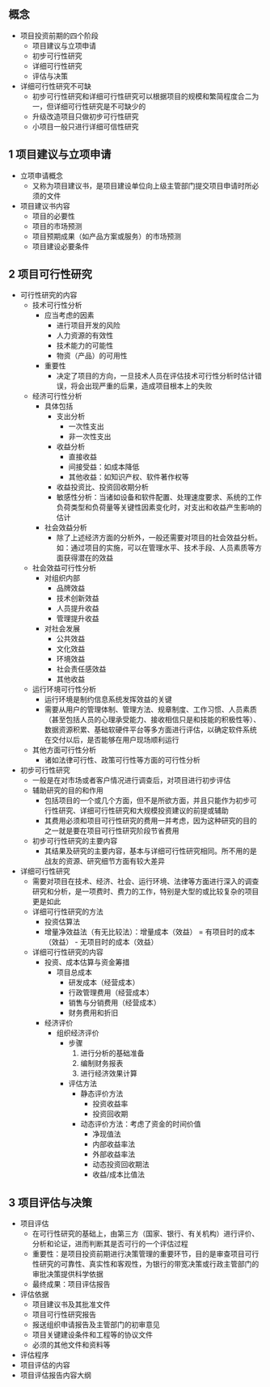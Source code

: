 ## 概念

- 项目投资前期的四个阶段
  - 项目建议与立项申请
  - 初步可行性研究
  - 详细可行性研究
  - 评估与决策
- 详细可行性研究不可缺
  - 初步可行性研究和详细可行性研究可以根据项目的规模和繁简程度合二为一，但详细可行性研究是不可缺少的
  - 升级改造项目只做初步可行性研究
  - 小项目一般只进行详细可信性研究

## 1 项目建议与立项申请

- 立项申请概念
  - 又称为项目建议书，是项目建设单位向上级主管部门提交项目申请时所必须的文件
- 项目建议书内容
  - 项目的必要性
  - 项目的市场预测
  - 项目预期成果（如产品方案或服务）的市场预测
  - 项目建设必要条件

## 2 项目可行性研究

- 可行性研究的内容
  - 技术可行性分析
    - 应当考虑的因素
      - 进行项目开发的风险
      - 人力资源的有效性
      - 技术能力的可能性
      - 物资（产品）的可用性
    - 重要性
      - 决定了项目的方向，一旦技术人员在评估技术可行性分析时估计错误，将会出现严重的后果，造成项目根本上的失败
  - 经济可行性分析
    - 具体包括
      - 支出分析
        - 一次性支出
        - 非一次性支出
      - 收益分析
        - 直接收益
        - 间接受益：如成本降低
        - 其他收益：如知识产权、软件著作权等
      - 收益投资比、投资回收期分析
      - 敏感性分析：当诸如设备和软件配置、处理速度要求、系统的工作负荷类型和负荷量等关键性因素变化时，对支出和收益产生影响的估计
    - 社会效益分析
      - 除了上述经济方面的分析外，一般还需要对项目的社会效益分析。如：通过项目的实施，可以在管理水平、技术手段、人员素质等方面获得潜在的效益
  - 社会效益可行性分析
    - 对组织内部
      - 品牌效益
      - 技术创新效益
      - 人员提升收益
      - 管理提升收益
    - 对社会发展
      - 公共效益
      - 文化效益
      - 环境效益
      - 社会责任感效益
      - 其他收益
  - 运行环境可行性分析
    - 运行环境是制约信息系统发挥效益的关键
    - 需要从用户的管理体制、管理方法、规章制度、工作习惯、人员素质（甚至包括人员的心理承受能力、接收相信只是和技能的积极性等）、数据资源积累、基础软硬件平台等多方面进行评估，以确定软件系统在交付以后，是否能够在用户现场顺利运行
  - 其他方面可行性分析
    - 诸如法律可行性、政策可行性等方面的可行性分析
- 初步可行性研究
  - 一般是在对市场或者客户情况进行调查后，对项目进行初步评估
  - 辅助研究的目的和作用
    - 包括项目的一个或几个方面，但不是所欲方面，并且只能作为初步可行性研究、详细可行性研究和大规模投资建议的前提或辅助
    - 其费用必须和项目可行性研究的费用一并考虑，因为这种研究的目的之一就是要在项目可行性研究阶段节省费用
  - 初步可行性研究的主要内容
    - 其结果及研究的主要内容，基本与详细可行性研究相同。所不用的是战友的资源、研究细节方面有较大差异
- 详细可行性研究
  - 需要对项目在技术、经济、社会、运行环境、法律等方面进行深入的调查研究和分析，是一项费时、费力的工作，特别是大型的或比较复杂的项目更是如此
  - 详细可行性研究的方法
    - 投资估算法
    - 增量净效益法（有无比较法）：增量成本（效益） = 有项目时的成本（效益） - 无项目时的成本（效益）
  - 详细可行性研究的内容
    - 投资、成本估算与资金筹措
      - 项目总成本
        - 研发成本（经营成本）
        - 行政管理费用（经营成本）
        - 销售与分销费用（经营成本）
        - 财务费用和折旧
    - 经济评价
      - 组织经济评价
        - 步骤
          1. 进行分析的基础准备
          2. 编制财务报表
          3. 进行经济效果计算
        - 评估方法
          - 静态评价方法
            - 投资收益率
            - 投资回收期
          - 动态评价方法：考虑了资金的时间价值
            - 净现值法
            - 内部收益率法
            - 外部收益率法
            - 动态投资回收期法
            - 收益/成本比值法

## 3 项目评估与决策

- 项目评估
  - 在可行性研究的基础上，由第三方（国家、银行、有关机构）进行评价、分析和论证，进而判断其是否可行的一个评估过程
  - 重要性：是项目投资前期进行决策管理的重要环节，目的是审查项目可行性研究的可靠性、真实性和客观性，为银行的带宽决策或行政主管部门的审批决策提供科学依据
  - 最终成果：项目评估报告
- 评估依据
  - 项目建议书及其批准文件
  - 项目可行性研究报告
  - 报送组织申请报告及主管部门的初审意见
  - 项目关键建设条件和工程等的协议文件
  - 必须的其他文件和资料等
- 评估程序
- 项目评估的内容
- 项目评估报告内容大纲
